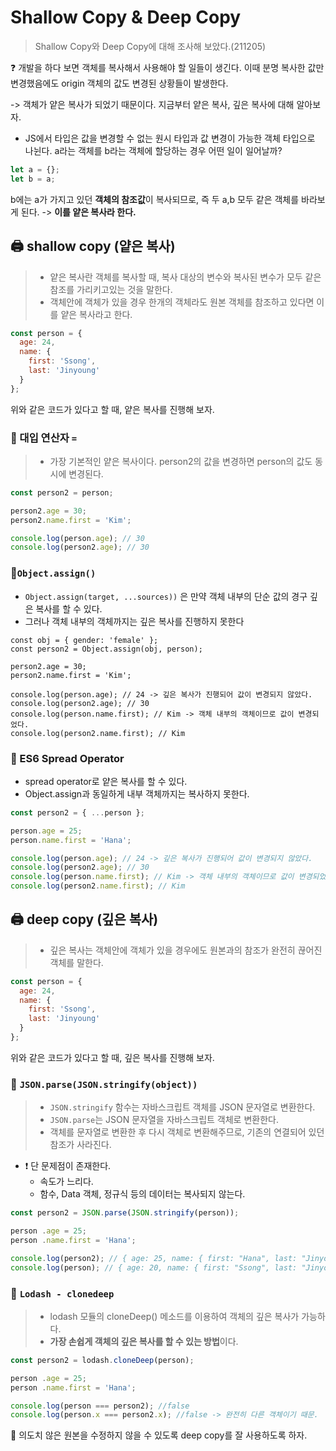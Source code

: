 # Shallow Copy & Deep Copy
> Shallow Copy와 Deep Copy에 대해 조사해 보았다.(211205)

❓ 개발을 하다 보면 객체를 복사해서 사용해야 할 일들이 생긴다. 이때 분명 복사한 값만 변경했음에도 origin 객체의 값도 변경된 상황들이 발생한다. 

-> 객체가 얕은 복사가 되었기 때문이다. 지금부터 얕은 복사, 깊은 복사에 대해 알아보자.

- JS에서 타입은 값을 변경할 수 없는 원시 타입과 값 변경이 가능한 객체 타입으로 나뉜다.
a라는 객체를 b라는 객체에 할당하는 경우 어떤 일이 일어날까? 
```js
let a = {};
let b = a;
```
b에는 a가 가지고 있던 **객체의 참조값**이 복사되므로, 즉 두 a,b 모두 같은 객체를 바라보게 된다. -> **이를 얕은 복사라 한다.**

## 🖨️ shallow copy (얕은 복사)
>- 얕은 복사란 객체를 복사할 때, 복사 대상의 변수와 복사된 변수가 모두 같은 참조를 가리키고있는 것을 말한다. 
>- 객체안에 객체가 있을 경우 한개의 객체라도 원본 객체를 참조하고 있다면 이를 얕은 복사라고 한다.

```js
const person = {
  age: 24,
  name: {
    first: 'Ssong',
    last: 'Jinyoung'
  }
};
```
위와 같은 코드가 있다고 할 때, 얕은 복사를 진행해 보자.
### 📃 대입 연산자 `=`
> - 가장 기본적인 얕은 복사이다. person2의 값을 변경하면 person의 값도 동시에 변경된다.

```js
const person2 = person;

person2.age = 30;
person2.name.first = 'Kim';

console.log(person.age); // 30 
console.log(person2.age); // 30
```
### 📃`Object.assign()`
- `Object.assign(target, ...sources))` 은 만약 객체 내부의 단순 값의 경구  깊은 복사를 할 수 있다. 
- 그러나 객체 내부의 객체까지는 깊은 복사를 진행하지 못한다
```js깊은 복사(deep copy)
const obj = { gender: 'female' };
const person2 = Object.assign(obj, person);

person2.age = 30;
person2.name.first = 'Kim';

console.log(person.age); // 24 -> 깊은 복사가 진행되어 값이 변경되지 않았다.
console.log(person2.age); // 30
console.log(person.name.first); // Kim -> 객체 내부의 객체이므로 값이 변경되었다.
console.log(person2.name.first); // Kim
```

### 📃 ES6 Spread Operator
- spread operator로 얕은 복사를 할 수 있다.
- Object.assign과 동일하게 내부 객체까지는 복사하지 못한다.
```js
const person2 = { ...person };

person.age = 25;
person.name.first = 'Hana';

console.log(person.age); // 24 -> 깊은 복사가 진행되어 값이 변경되지 않았다.
console.log(person2.age); // 30
console.log(person.name.first); // Kim -> 객체 내부의 객체이므로 값이 변경되었다.
console.log(person2.name.first); // Kim
```
## 🖨️ deep copy (깊은 복사)
> - 깊은 복사는 객체안에 객체가 있을 경우에도 원본과의 참조가 완전히 끊어진 객체를 말한다.

```js
const person = {
  age: 24,
  name: {
    first: 'Ssong',
    last: 'Jinyoung'
  }
};
```
위와 같은 코드가 있다고 할 때, 깊은 복사를 진행해 보자.
### 📃 `JSON.parse(JSON.stringify(object))`
> - `JSON.stringify` 함수는 자바스크립트 객체를 JSON 문자열로 변환한다.
> - `JSON.parse`는 JSON 문자열을 자바스크립트 객체로 변환한다.
> -  객체를 문자열로 변환한 후 다시 객체로 변환해주므로, 기존의 연결되어 있던 참조가 사라진다.
- ❗ 단 문제점이 존재한다.
  - 속도가 느리다.
  - 함수, Data 객체, 정규식 등의 데이터는 복사되지 않는다.

```js
const person2 = JSON.parse(JSON.stringify(person));

person .age = 25;
person .name.first = 'Hana';

console.log(person2); // { age: 25, name: { first: "Hana", last: "Jinyoung" }};
console.log(person); // { age: 20, name: { first: "Ssong", last: "Jinyoung" }, sayHello: f  };
```

### 📃 `Lodash - clonedeep`
> - lodash 모듈의 cloneDeep() 메소드를 이용하여 객체의 깊은 복사가 가능하다. 
> - **가장 손쉽게 객체의 깊은 복사를 할 수 있는 방법**이다.

```js
const person2 = lodash.cloneDeep(person);

person .age = 25;
person .name.first = 'Hana';

console.log(person === person2); //false
console.log(person.x === person2.x); //false -> 완전히 다른 객체이기 때문.
```

📌 의도치 않은 원본을 수정하지 않을 수 있도록 deep copy를 잘 사용하도록 하자.
